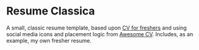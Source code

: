 # Resume Classica
A small, classic resume template, based upon [CV for freshers][freshers] and using social media icons and placement logic from
[Awesome CV][awesome-cv]. Includes, as an example, my own fresher resume.

[freshers]: https://www.overleaf.com/latex/templates/cv-for-freshers/jkpwvnrdrxpm
[awesome-cv]: https://github.com/posquit0/Awesome-CV

